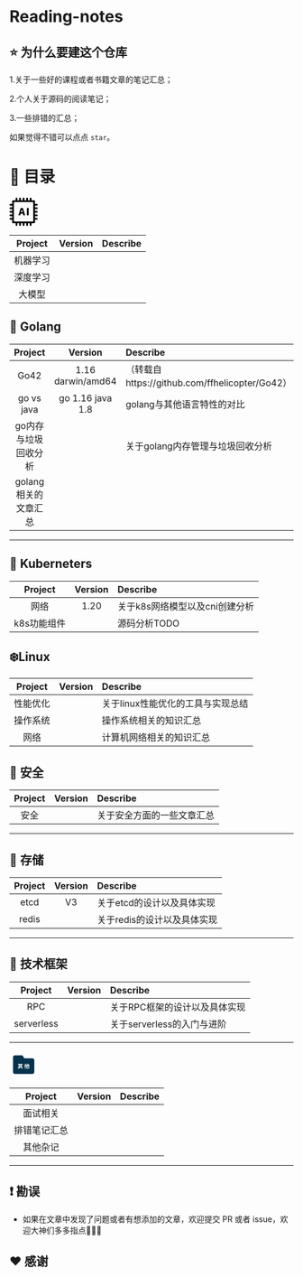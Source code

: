 # Reading-notes

## ⭐️ 为什么要建这个仓库

1.关于一些好的课程或者书籍文章的笔记汇总；

2.个人关于源码的阅读笔记；

3.一些排错的汇总；

如果觉得不错可以点点 `star`。

# 📖 目录

<svg t="1698327861755" class="icon" viewBox="0 0 1024 1024" version="1.1" xmlns="http://www.w3.org/2000/svg" p-id="2656" width="50" height="50"><path d="M992.33 416.37c17.66 0 31.98-14.32 31.98-31.98s-14.32-31.98-31.98-31.98h-63.98v-63.96h63.98c17.66 0 31.98-14.32 31.98-31.98s-14.32-31.98-31.98-31.98h-63.98v-95.94c0.01-8.48-3.36-16.62-9.35-22.62-6-6-14.14-9.37-22.62-9.36h-95.94V32.61c0-17.67-14.32-31.98-31.98-31.98-17.67 0-31.98 14.32-31.98 31.98v63.96h-63.96V32.61c0-17.67-14.32-31.98-31.98-31.98-17.67 0-31.98 14.32-31.98 31.98v63.96H544.6V32.61c0-17.67-14.32-31.98-31.98-31.98-17.67 0-31.98 14.32-31.98 31.98v63.96h-63.96V32.61c0-17.67-14.32-31.98-31.98-31.98s-31.98 14.32-31.98 31.98v63.96h-63.96V32.61c0-17.67-14.32-31.98-31.98-31.98S224.8 14.95 224.8 32.61v63.96h-95.94c-8.48 0-16.62 3.36-22.62 9.36s-9.36 14.14-9.36 22.62v95.94H32.92c-17.67 0-31.98 14.32-31.98 31.98s14.32 31.98 31.98 31.98h63.96v63.96H32.92c-17.67 0-31.98 14.32-31.98 31.98 0 17.67 14.32 31.98 31.98 31.98h63.96v63.97H32.92c-17.66 0-31.97 14.31-31.97 31.97 0 17.65 14.31 31.97 31.97 31.97h63.96v63.98H32.92c-17.66 0-31.97 14.31-31.97 31.97 0 17.66 14.31 31.97 31.97 31.97h63.96v63.98H32.92C15.26 736.18 0.95 750.5 0.95 768.15s14.31 31.97 31.97 31.97h63.96v95.95a31.944 31.944 0 0 0 9.36 22.62c6 5.99 14.14 9.36 22.62 9.35h95.94v63.98c0 17.66 14.32 31.98 31.98 31.98 17.67 0 31.98-14.32 31.98-31.98v-63.98h63.96v63.98c0 17.66 14.32 31.98 31.98 31.98 17.67 0 31.98-14.32 31.98-31.98v-63.98h63.96v63.98c0 17.66 14.32 31.98 31.98 31.98s31.98-14.32 31.98-31.98v-63.98h63.96v63.98c0 17.66 14.32 31.98 31.98 31.98s31.98-14.32 31.98-31.98v-63.98h63.96v63.98c0 17.66 14.32 31.98 31.98 31.98s31.98-14.32 31.98-31.98v-63.98h95.94c8.48 0.02 16.62-3.35 22.62-9.35s9.37-14.14 9.35-22.62v-95.95h63.98c17.65 0 31.97-14.31 31.97-31.97 0-17.66-14.31-31.97-31.97-31.97h-63.98V672.2h63.98c17.65 0 31.97-14.31 31.97-31.97 0-17.66-14.31-31.97-31.97-31.97h-63.98v-63.98h63.98c17.65 0 31.97-14.31 31.97-31.97 0-17.66-14.31-31.97-31.97-31.97h-63.98v-63.97h63.98zM864.41 864.1H160.84V160.53h703.57V864.1zM406.82 580.42h79.2l15.48 61.56h67.68l-83.16-267.84h-77.04l-83.16 267.84h65.52l15.48-61.56z m18-72.36c6.84-26.64 14.04-57.96 20.52-86.04h1.44c7.2 27.36 14.04 59.4 21.24 86.04l5.76 22.68h-54.72l5.76-22.68zM697.7 641.98h-64.44V374.14h64.44v267.84z" p-id="2657"></path></svg> 

| Project  | Version | Describe |
| :------: | :-----: | :------- |
| 机器学习 |         |          |
| 深度学习 |         |          |
|  大模型  |         |          |





## 🐳 Golang

|       Project        |      Version       | Describe                                       |
| :------------------: | :----------------: | :--------------------------------------------- |
|         Go42         | 1.16 darwin/amd64  | （转载自https://github.com/ffhelicopter/Go42） |
|     go vs  java      | go  1.16  java 1.8 | golang与其他语言特性的对比                     |
| go内存与垃圾回收分析 |                    | 关于golang内存管理与垃圾回收分析               |
| golang相关的文章汇总 |                    |                                                |




----------------------------

## 🍉 Kuberneters


|   Project   | Version | Describe                       |
| :---------: | :-----: | :----------------------------- |
|    网络     |  1.20   | 关于k8s网络模型以及cni创建分析 |
| k8s功能组件 |         | 源码分析TODO                   |





## ❄️Linux


| Project  | Version | Describe                          |
| :------: | :-----: | :-------------------------------- |
| 性能优化 |         | 关于linux性能优化的工具与实现总结 |
| 操作系统 |         | 操作系统相关的知识汇总            |
|   网络   |         | 计算机网络相关的知识汇总          |



## 🚀 安全

| Project | Version | Describe                   |
| :-----: | :-----: | :------------------------- |
|  安全   |         | 关于安全方面的一些文章汇总 |

-------



## 📝 存储

| Project | Version | Describe                    |
| :-----: | :-----: | :-------------------------- |
|  etcd   |   V3    | 关于etcd的设计以及具体实现  |
|  redis  |         | 关于redis的设计以及具体实现 |

----------------------------



## 📱 技术框架

| Project | Version | Describe                      |
| :-----: | :-----: | :---------------------------- |
|   RPC   |         | 关于RPC框架的设计以及具体实现 |
|   serverless   |         | 关于serverless的入门与进阶 |

----------------------------



<svg t="1698328076085" class="icon" viewBox="0 0 1024 1024" version="1.1" xmlns="http://www.w3.org/2000/svg" p-id="5079" width="50" height="50"><path d="M832.426667 281.884444H540.444444l-24.32-35.555555c-24.888889-46.933333-31.431111-71.253333-70.257777-71.253333h-246.044445c-38.684444 0-70.257778 31.857778-70.257778 71.253333v534.044444c-0.142222 18.773333 7.253333 36.835556 20.337778 50.204445 13.226667 13.368889 31.146667 20.906667 49.92 21.048889h632.462222c38.826667 0 70.257778-31.857778 70.257778-71.111111V353.137778c0.142222-39.395556-31.288889-71.253333-70.115555-71.253334z" fill="#06324C" p-id="5080"></path><path d="M366.222222 615.822222l18.915556 14.933334c-17.92 10.382222-45.084444 21.333333-66.133334 27.733333-3.555556-4.977778-10.097778-12.942222-15.36-17.493333 20.48-5.546667 46.648889-16.355556 60.728889-25.031112h-58.168889v-21.76h33.706667v-79.928888h-27.733333v-21.76h27.733333v-19.342223h23.466667v19.342223h62.72v-19.342223h24.177778v19.342223h29.013333v21.76h-29.013333v79.928888h34.133333v21.76h-118.186667z m-2.702222-101.546666v12.373333h62.72v-12.373333h-62.72z m0 45.368888h62.72v-13.368888h-62.72v13.368888z m0 34.417778h62.72v-14.506666h-62.72v14.506666z m58.737778 23.182222c22.471111 7.822222 48.213333 18.346667 63.146666 25.884445l-22.755555 14.933333c-12.8-7.537778-35.413333-18.346667-57.315556-26.311111l16.924445-14.506667zM605.155556 480.284444c-5.12 13.368889-11.52 27.164444-18.488889 40.106667v137.813333H563.2v-101.404444c-4.124444 5.546667-8.391111 10.524444-12.515556 14.933333-2.133333-5.404444-8.817778-18.346667-12.8-23.893333 17.92-17.92 35.413333-46.222222 45.368889-74.666667l21.902223 7.111111z m86.328888 154.026667c11.804444 0 13.795556-4.835556 15.502223-27.306667 5.404444 3.555556 15.075556 7.537778 21.475555 9.102223-3.128889 29.582222-10.097778 39.537778-35.271111 39.537777h-44.088889c-28.302222 0-36.408889-7.822222-36.408889-35.128888v-54.328889l-14.933333 5.831111-9.102222-20.906667 24.177778-9.386667v-47.075555h23.466666v37.688889l19.342222-7.395556v-51.626666h22.044445v42.808888l20.195555-7.537777 2.986667-2.417778 4.408889-2.986667 16.071111 6.115556-0.853333 3.555555c-0.142222 34.702222-0.568889 58.595556-1.848889 67.271111-0.995556 9.955556-4.551111 15.075556-11.235556 17.92-6.115556 2.844444-15.502222 2.986667-22.471111 2.844445-0.426667-6.542222-2.417778-16.497778-5.12-21.76 4.408889 0.142222 9.955556 0.426667 12.088889 0.426667 2.844444 0 4.124444-0.853333 4.977778-4.551112 0.853333-3.555556 1.137778-16.782222 1.422222-42.808888l-20.622222 8.248888v70.968889H655.644444v-62.151111l-19.342222 7.537778v63.715556c0 11.946667 1.991111 13.795556 14.791111 13.795555h40.391111z" fill="#FFFFFF" p-id="5081"></path></svg>

|   Project    | Version | Describe |
| :----------: | :-----: | :------- |
|   面试相关   |         |          |
| 排错笔记汇总 |         |          |
|   其他杂记   |         |          |

----------------------------





## ❗️ 勘误

+ 如果在文章中发现了问题或者有想添加的文章，欢迎提交 PR 或者 issue，欢迎大神们多多指点🙏🙏🙏



## ♥️ 感谢


